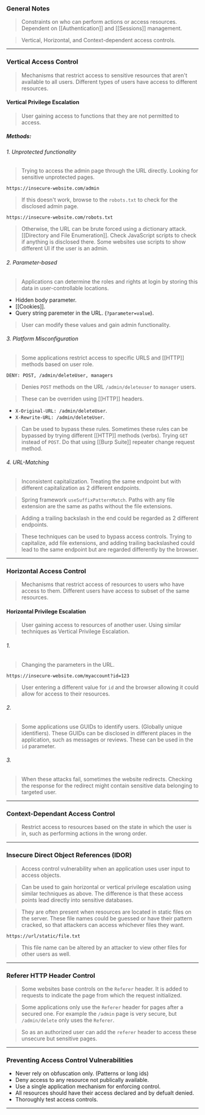 
### General Notes

> Constraints on who can perform actions or access resources.
> Dependent on [[Authentication]] and [[Sessions]] management.

> Vertical, Horizontal, and Context-dependent access controls.

---

### Vertical Access Control

> Mechanisms that restrict access to sensitive resources that aren't available to all users.
> Different types of users have access to different resources.

#### Vertical Privilege Escalation

> User gaining access to functions that they are not permitted to access.

##### Methods:

###### 1. Unprotected functionality

> Trying to access the admin page through the URL directly.
> Looking for sensitive unprotected pages.
```
https://insecure-website.com/admin
```
> If this doesn't work, browse to the `robots.txt` to check for the disclosed admin page.
```
https://insecure-website.com/robots.txt
```
> Otherwise, the URL can be brute forced using a dictionary attack. [[Directory and File Enumeration]].
> Check JavaScript scripts to check if anything is disclosed there. Some websites use scripts to show different UI if the user is an admin.

###### 2. Parameter-based 

> Applications can determine the roles and rights at login by storing this data in user-controllable locations.

* Hidden body parameter.
* [[Cookies]].
* Query string paremeter in the URL. (`?parameter=value`).

> User can modify these values and gain admin functionality.

###### 3. Platform Misconfiguration

> Some applications restrict access to specific URLS and [[HTTP]] methods based on user role.
```
DENY: POST, /admin/deleteUser, managers
```
> Denies `POST` methods on the URL `/admin/deleteuser` to `manager` users.

> These can be overriden using [[HTTP]] headers.
* `X-Original-URL: /admin/deleteUser`.
* `X-Rewrite-URL: /admin/deleteUser`.

> Can be used to bypass these rules.
> Sometimes these rules can be bypassed by trying different [[HTTP]] methods (verbs).
> Trying `GET` instead of `POST`. Do that using [[Burp Suite]] repeater change request method.

###### 4. URL-Matching

> Inconsistent capitalization. Treating the same endpoint but with different capitalization as 2 different endpoints.

> Spring framework `useSuffixPatternMatch`. Paths with any file extension are the same as paths without the file extensions.

> Adding a trailing backslash in the end could be regarded as 2 different endpoints.

> These techniques can be used to bypass access controls. 
> Trying to capitalize, add file extensions, and adding trailing backslashed could lead to the same endpoint but are regarded differently by the browser.

---

### Horizontal Access Control

> Mechanisms that restrict access of resources to users who have access to them.
> Different users have access to subset of the same resources.


#### Horizontal Privilege Escalation

> User gaining access to resources of another user.
> Using similar techniques as Vertical Privilege Escalation.

###### 1. 
> Changing the parameters in the URL.
```
https://insecure-website.com/myaccount?id=123
```
> User entering a different value for `id` and the browser allowing it could allow for access to their resources.

###### 2.
> Some applications use GUIDs to identify users. (Globally unique identifiers).
> These GUIDs can be disclosed in different places in the application, such as messages or reviews.
> These can be used in the `id` parameter.

###### 3. 
> When these attacks fail, sometimes the website redirects.
> Checking the response for the redirect might contain sensitive data belonging to targeted user.

---

### Context-Dependant Access Control

> Restrict access to resources based on the state in which the user is in, such as performing actions in the wrong order.

---

### Insecure Direct Object References (IDOR)

> Access control vulnerability when an application uses user input to access objects.

> Can be used to gain horizontal or vertical privilege escalation using similar techniques as above.
> The difference is that these access points lead directly into sensitive databases.

> They are often present when resources are located in static files on the server.
> These file names could be guessed or have their pattern cracked, so that attackers can access whichever files they want.
```
https://url/static/file.txt
```
> This file name can be altered by an attacker to view other files for other users as well.

---

### Referer HTTP Header Control

> Some websites base controls on the `Referer` header.
> It is added to requests to indicate the page from which the request initialized.

> Some applications only use the `Referer` header for pages after a secured one.
> For example the `/admin` page is very secure, but `/admin/delete` only uses the `Referer`.

> So as an authorized user can add the `referer` header to access these unsecure but sensitive pages.

---

### Preventing Access Control Vulnerabilities

* Never rely on obfuscation only. (Patterns or long ids)
* Deny access to any resource not publically available.
* Use a single application mechanism for enforcing control.
* All resources should have their access declared and by defualt denied.
* Thoroughly test access controls.

---
